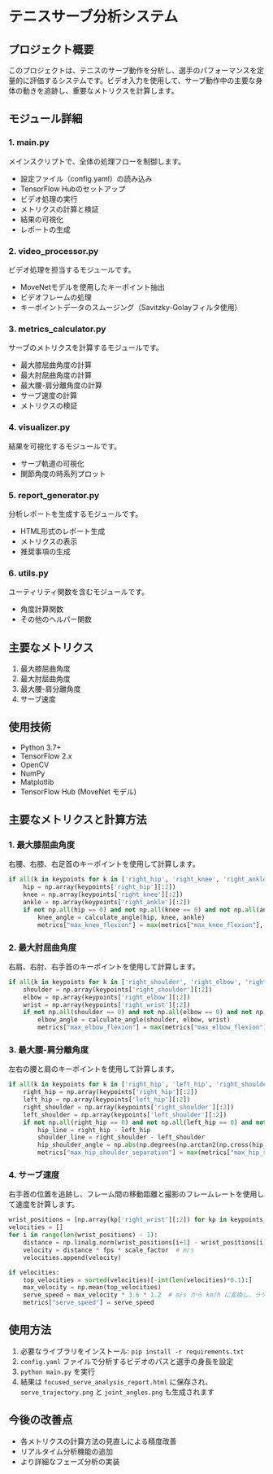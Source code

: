 # テニスサーブ分析システム

## プロジェクト概要
このプロジェクトは、テニスのサーブ動作を分析し、選手のパフォーマンスを定量的に評価するシステムです。ビデオ入力を使用して、サーブ動作中の主要な身体の動きを追跡し、重要なメトリクスを計算します。

## モジュール詳細

### 1. main.py
メインスクリプトで、全体の処理フローを制御します。
- 設定ファイル（config.yaml）の読み込み
- TensorFlow Hubのセットアップ
- ビデオ処理の実行
- メトリクスの計算と検証
- 結果の可視化
- レポートの生成

### 2. video_processor.py
ビデオ処理を担当するモジュールです。
- MoveNetモデルを使用したキーポイント抽出
- ビデオフレームの処理
- キーポイントデータのスムージング（Savitzky-Golayフィルタ使用）

### 3. metrics_calculator.py
サーブのメトリクスを計算するモジュールです。
- 最大膝屈曲角度の計算
- 最大肘屈曲角度の計算
- 最大腰-肩分離角度の計算
- サーブ速度の計算
- メトリクスの検証

### 4. visualizer.py
結果を可視化するモジュールです。
- サーブ軌道の可視化
- 関節角度の時系列プロット

### 5. report_generator.py
分析レポートを生成するモジュールです。
- HTML形式のレポート生成
- メトリクスの表示
- 推奨事項の生成

### 6. utils.py
ユーティリティ関数を含むモジュールです。
- 角度計算関数
- その他のヘルパー関数

## 主要なメトリクス
1. 最大膝屈曲角度
2. 最大肘屈曲角度
3. 最大腰-肩分離角度
4. サーブ速度

## 使用技術
- Python 3.7+
- TensorFlow 2.x
- OpenCV
- NumPy
- Matplotlib
- TensorFlow Hub (MoveNet モデル)

## 主要なメトリクスと計算方法

### 1. 最大膝屈曲角度
右腰、右膝、右足首のキーポイントを使用して計算します。

```python
if all(k in keypoints for k in ['right_hip', 'right_knee', 'right_ankle']):
    hip = np.array(keypoints['right_hip'][:2])
    knee = np.array(keypoints['right_knee'][:2])
    ankle = np.array(keypoints['right_ankle'][:2])
    if not np.all(hip == 0) and not np.all(knee == 0) and not np.all(ankle == 0):
        knee_angle = calculate_angle(hip, knee, ankle)
        metrics["max_knee_flexion"] = max(metrics["max_knee_flexion"], 180 - knee_angle)
```

### 2. 最大肘屈曲角度
右肩、右肘、右手首のキーポイントを使用して計算します。

```python
if all(k in keypoints for k in ['right_shoulder', 'right_elbow', 'right_wrist']):
    shoulder = np.array(keypoints['right_shoulder'][:2])
    elbow = np.array(keypoints['right_elbow'][:2])
    wrist = np.array(keypoints['right_wrist'][:2])
    if not np.all(shoulder == 0) and not np.all(elbow == 0) and not np.all(wrist == 0):
        elbow_angle = calculate_angle(shoulder, elbow, wrist)
        metrics["max_elbow_flexion"] = max(metrics["max_elbow_flexion"], 180 - elbow_angle)
```

### 3. 最大腰-肩分離角度
左右の腰と肩のキーポイントを使用して計算します。

```python
if all(k in keypoints for k in ['right_hip', 'left_hip', 'right_shoulder', 'left_shoulder']):
    right_hip = np.array(keypoints['right_hip'][:2])
    left_hip = np.array(keypoints['left_hip'][:2])
    right_shoulder = np.array(keypoints['right_shoulder'][:2])
    left_shoulder = np.array(keypoints['left_shoulder'][:2])
    if not np.all(right_hip == 0) and not np.all(left_hip == 0) and not np.all(right_shoulder == 0) and not np.all(left_shoulder == 0):
        hip_line = right_hip - left_hip
        shoulder_line = right_shoulder - left_shoulder
        hip_shoulder_angle = np.abs(np.degrees(np.arctan2(np.cross(hip_line, shoulder_line), np.dot(hip_line, shoulder_line))))
        metrics["max_hip_shoulder_separation"] = max(metrics["max_hip_shoulder_separation"], hip_shoulder_angle)
```

### 4. サーブ速度
右手首の位置を追跡し、フレーム間の移動距離と撮影のフレームレートを使用して速度を計算します。

```python
wrist_positions = [np.array(kp['right_wrist'][:2]) for kp in keypoints_history if 'right_wrist' in kp and not np.all(kp['right_wrist'][:2] == 0)]
velocities = []
for i in range(len(wrist_positions) - 1):
    distance = np.linalg.norm(wrist_positions[i+1] - wrist_positions[i])
    velocity = distance * fps * scale_factor  # m/s
    velocities.append(velocity)

if velocities:
    top_velocities = sorted(velocities)[-int(len(velocities)*0.1):]
    max_velocity = np.mean(top_velocities)
    serve_speed = max_velocity * 3.6 * 1.2  # m/s から km/h に変換し、ラケットの加速を考慮して1.2倍
    metrics["serve_speed"] = serve_speed
```

## 使用方法
1. 必要なライブラリをインストール: `pip install -r requirements.txt`
2. `config.yaml` ファイルで分析するビデオのパスと選手の身長を設定
3. `python main.py` を実行
4. 結果は `focused_serve_analysis_report.html` に保存され、`serve_trajectory.png` と `joint_angles.png` も生成されます

## 今後の改善点
- 各メトリクスの計算方法の見直しによる精度改善
- リアルタイム分析機能の追加
- より詳細なフェーズ分析の実装
